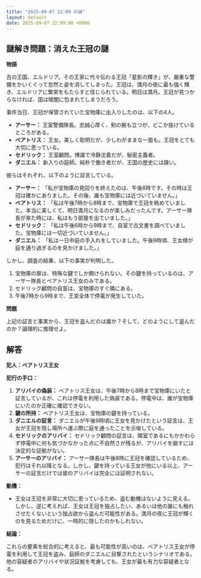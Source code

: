 ```yaml
---
title: "2025-09-07 22:09 の謎"
layout: default
date: 2025-09-07 22:09:00 +0900
---
```

## 謎解き問題：消えた王冠の謎

**物語**

古の王国、エルドリア。その王家に代々伝わる王冠「星影の輝き」が、厳重な警備をかいくぐって忽然と姿を消してしまった。王冠は、満月の夜に最も強く輝き、エルドリアに繁栄をもたらすと信じられている。明日は満月。王冠が見つからなければ、国は暗闇に包まれてしまうだろう。

事件当日、王冠が保管されていた宝物庫に出入りしたのは、以下の4人。

*   **アーサー：** 王室警備隊長。忠誠心厚く、剣の腕も立つが、どこか抜けているところがある。
*   **ベアトリス：** 王女。美しく聡明だが、少しわがままな一面も。王冠をとても大切に思っている。
*   **セドリック：** 王室顧問。博識で冷静沈着だが、秘密主義者。
*   **ダニエル：** 新入りの庭師。純朴で働き者だが、王国の歴史には疎い。

彼らはそれぞれ、以下のように証言している。

*   **アーサー：** 「私が宝物庫の見回りを終えたのは、午後8時です。その時は王冠は確かにありました。その後、誰も宝物庫には近づいていません。」
*   **ベアトリス：** 「私は午後7時から8時まで、宝物庫で王冠を眺めていました。本当に美しくて、明日満月になるのが楽しみだったんです。アーサー隊長が来た時には、私はもう部屋を出ていました。」
*   **セドリック：** 「私は午後6時から9時まで、自室で古文書を調べていました。宝物庫には一切近づいていません。」
*   **ダニエル：** 「私は一日中庭の手入れをしていました。午後9時頃、王女様が庭を通り過ぎるのを見かけました。」

しかし、調査の結果、以下の事実が判明した。

1.  宝物庫の扉は、特殊な鍵でしか開けられない。その鍵を持っているのは、アーサー隊長とベアトリス王女のみである。
2.  セドリック顧問の自室は、宝物庫のすぐ隣にある。
3.  午後7時から9時まで、王宮全体で停電が発生していた。

**問題**

上記の証言と事実から、王冠を盗んだのは誰か？そして、どのようにして盗んだのか？論理的に推理せよ。

## 解答

**犯人：ベアトリス王女**

**犯行の手口：**

1.  **アリバイの偽装：** ベアトリス王女は、午後7時から8時まで宝物庫にいたと証言しているが、これは停電を利用した偽装である。停電中は、誰が宝物庫にいたのか正確に確認できない。
2.  **鍵の所持：** ベアトリス王女は、宝物庫の鍵を持っている。
3.  **ダニエルの証言：** ダニエルが午後9時頃に王女を見かけたという証言は、王女が王冠を隠し場所へ運ぶ際に庭を通ったことを示唆している。
4.  **セドリックのアリバイ：** セドリック顧問の証言は、隣室であるにもかかわらず停電中に何も気づかなかった点に不自然さが残るが、アリバイを崩すには決定的な証拠がない。
5.  **アーサーのアリバイ：** アーサー隊長は午後8時に王冠を確認しているため、犯行はそれ以降となる。しかし、鍵を持っている王女が他にいる以上、アーサーの証言だけでは彼のアリバイは完全には証明されない。

**動機：**

*   王女は王冠を非常に大切に思っているため、盗む動機はないように見える。しかし、逆に考えれば、王女は王冠を独占したい、あるいは他の誰にも触れさせたくないという独占欲から盗んだ可能性がある。満月の夜に王冠が輝くのを見るためだけに、一時的に隠したのかもしれない。

**結論：**

これらの要素を総合的に考えると、最も可能性が高いのは、ベアトリス王女が停電を利用して王冠を盗み、庭師のダニエルに目撃されたというシナリオである。他の容疑者のアリバイや状況証拠を考慮しても、王女が最も有力な容疑者となる。
